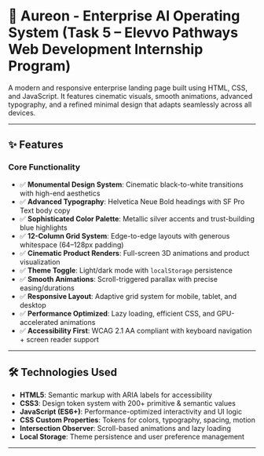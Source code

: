 # 🌌 Aureon - Enterprise AI Operating System (Task 5 – Elevvo Pathways Web Development Internship Program)

A modern and responsive enterprise landing page built using HTML, CSS, and JavaScript. It features cinematic visuals, smooth animations, advanced typography, and a refined minimal design that adapts seamlessly across all devices.

---

## ✨ Features

### Core Functionality
- ✅ **Monumental Design System**: Cinematic black-to-white transitions with high-end aesthetics  
- ✅ **Advanced Typography**: Helvetica Neue Bold headings with SF Pro Text body copy  
- ✅ **Sophisticated Color Palette**: Metallic silver accents and trust-building blue highlights  
- ✅ **12-Column Grid System**: Edge-to-edge layouts with generous whitespace (64–128px padding)  
- ✅ **Cinematic Product Renders**: Full-screen 3D animations and product visualization  
- ✅ **Theme Toggle**: Light/dark mode with `localStorage` persistence  
- ✅ **Smooth Animations**: Scroll-triggered parallax with precise easing/durations  
- ✅ **Responsive Layout**: Adaptive grid system for mobile, tablet, and desktop  
- ✅ **Performance Optimized**: Lazy loading, efficient CSS, and GPU-accelerated animations  
- ✅ **Accessibility First**: WCAG 2.1 AA compliant with keyboard navigation + screen reader support  

---

## 🛠️ Technologies Used
- **HTML5**: Semantic markup with ARIA labels for accessibility  
- **CSS3**: Design token system with 200+ primitive & semantic values  
- **JavaScript (ES6+)**: Performance-optimized interactivity and UI logic  
- **CSS Custom Properties**: Tokens for colors, typography, spacing, motion  
- **Intersection Observer**: Scroll-based animations and lazy loading  
- **Local Storage**: Theme persistence and user preference management  

---
